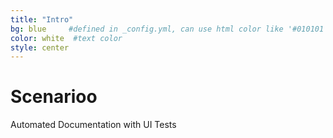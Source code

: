 ```yaml
---
title: "Intro"
bg: blue     #defined in _config.yml, can use html color like '#010101'
color: white  #text color
style: center
---
```

# Scenarioo
Automated Documentation with UI Tests